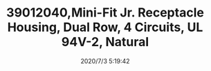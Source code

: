 ﻿---
layout: post 
title: 39012040,Mini-Fit Jr. Receptacle Housing, Dual Row, 4 Circuits, UL 94V-2, Natural
tags: 
categories: wire-harness
overview: Mini-Fit Jr. Receptacle Housing, Dual Row, 4 Circuits, UL 94V-2, Natural
series: 5557
part_number: 39012040
thumb_img: static/202007/405-thumb-20200703132007.jpg
small_img: static/202007/405-20200703132007.jpg
date: 2020/7/3 5:19:42
---




